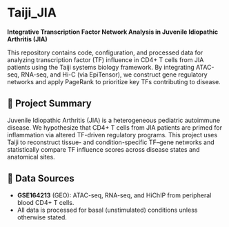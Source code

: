 # Taiji_JIA

**Integrative Transcription Factor Network Analysis in Juvenile Idiopathic Arthritis (JIA)**

This repository contains code, configuration, and processed data for analyzing transcription factor (TF) influence in CD4+ T cells from JIA patients using the Taiji systems biology framework. By integrating ATAC-seq, RNA-seq, and Hi-C (via EpiTensor), we construct gene regulatory networks and apply PageRank to prioritize key TFs contributing to disease.

## 🔬 Project Summary

Juvenile Idiopathic Arthritis (JIA) is a heterogeneous pediatric autoimmune disease. We hypothesize that CD4+ T cells from JIA patients are primed for inflammation via altered TF-driven regulatory programs. This project uses Taiji to reconstruct tissue- and condition-specific TF–gene networks and statistically compare TF influence scores across disease states and anatomical sites.

## 🧬 Data Sources

- **GSE164213** (GEO): ATAC-seq, RNA-seq, and HiChIP from peripheral blood CD4+ T cells.
- All data is processed for basal (unstimulated) conditions unless otherwise stated.
